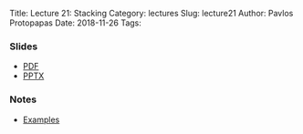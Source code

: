 Title: Lecture 21: Stacking
Category: lectures
Slug: lecture21
Author: Pavlos Protopapas
Date: 2018-11-26
Tags:


### Slides

- [PDF]({attach}presentation/Lecture21_Stacking.pdf)
- [PPTX]({attach}presentation/Lecture21_Stacking.pptx)

### Notes
- [Examples]({filename}notes/Lecture21_Notebook.ipynb)
